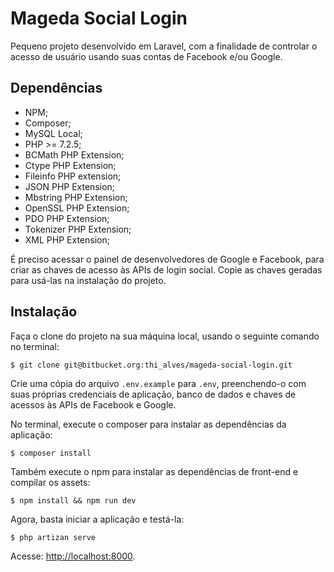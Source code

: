 # Mageda Social Login

Pequeno projeto desenvolvido em Laravel, com a finalidade de controlar o acesso de usuário usando suas contas de Facebook e/ou Google.

## Dependências

 - NPM;
 - Composer;
 - MySQL Local;
 - PHP >= 7.2.5;
 - BCMath PHP Extension;
 - Ctype PHP Extension;
 - Fileinfo PHP extension;
 - JSON PHP Extension;
 - Mbstring PHP Extension;
 - OpenSSL PHP Extension;
 - PDO PHP Extension;
 - Tokenizer PHP Extension;
 - XML PHP Extension;
 
É preciso acessar o painel de desenvolvedores de Google e Facebook, para criar as chaves de acesso às APIs de login social. Copie as chaves geradas para usá-las na instalação do projeto.
 
## Instalação
 
Faça o clone do projeto na sua máquina local, usando o seguinte comando no terminal:

```
$ git clone git@bitbucket.org:thi_alves/mageda-social-login.git
```

Crie uma cópia do arquivo `.env.example` para `.env`, preenchendo-o com suas próprias credenciais de aplicação, banco de dados e chaves de acessos às APIs de Facebook e Google.

No terminal, execute o composer para instalar as dependências da aplicação:

```
$ composer install
```

Também execute o npm para instalar as dependências de front-end e compilar os assets:

```
$ npm install && npm run dev
```

Agora, basta iniciar a aplicação e testá-la:

```
$ php artizan serve
```

Acesse: [http://localhost:8000](http://localhost:8000).